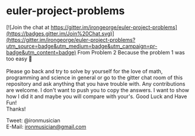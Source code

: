 # euler-project-problems

[![Join the chat at https://gitter.im/irongeorge/euler-project-problems](https://badges.gitter.im/Join%20Chat.svg)](https://gitter.im/irongeorge/euler-project-problems?utm_source=badge&utm_medium=badge&utm_campaign=pr-badge&utm_content=badge)
From Problem 2 Because the problem 1 was too easy :cake:
<br><br>
Please go back and try to solve by yourself for the love of math, programming and science in general or go to the gitter chat room of this repository and ask anything that you have trouble with. Any contributions are welcome.
I don't want to push you to copy the answers.
I want to show how I did it and maybe you will compare with your's.
Good Luck and Have Fun!
<br>
Thanks!

Tweet:&#9;&#9;@ironmusician<br>
E-Mail:&#9;&#9;ironmusician@gmail.com 
